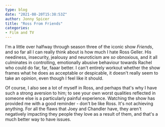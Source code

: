 ```yaml
---
type: blog
date: "2021-08-20T15:38:53Z"
author: Jonny Spicer
title: "Ross From Friends"
categories:
- Film and TV
---
```

I'm a little over halfway through season three of the iconic show *Friends*, and so far all I can really think about is how much I hate Ross Geller. His neediness, insecurity, jealousy and neuroticism are *so* obnoxious, and it all culminates in controlling, emotionally abusive behaviour towards Rachel
who could do far, far, faaar better. I can't entirely workout whether the show frames what he does as acceptable or despicable, it doesn't really seem to take an opinion, even though I feel like it should.

Of course, I also see a lot of myself in Ross, and perhaps that's why I have such a strong aversion to him; to see your own worst qualities reflected in someone else is a particularly painful experience. Watching the show has provided me with a good reminder - don't be like Ross. It's not achieving
anything. For all the flaws that Joey and Chandler have, they aren't negatively impacting they people they love as a result of them, and that's a much better way to have issues.

